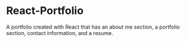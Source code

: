 # React-Portfolio
A portfolio created with React that has an about me section, a portfolio section, contact information, and a resume.
